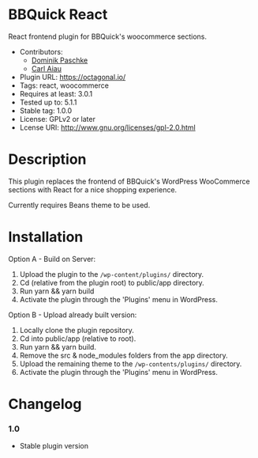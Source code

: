 # BBQuick React

React frontend plugin for BBQuick's woocommerce sections.

* Contributors: 
    * [Dominik Paschke](https://github.com/pasdo501)
    * [Carl Aiau](https://github.com/carlaiau)
* Plugin URL: https://octagonal.io/
* Tags: react, woocommerce
* Requires at least: 3.0.1
* Tested up to: 5.1.1
* Stable tag: 1.0.0
* License: GPLv2 or later
* Lcense URI: http://www.gnu.org/licenses/gpl-2.0.html

# Description

This plugin replaces the frontend of BBQuick's WordPress WooCommerce sections with React for a nice shopping
experience.

Currently requires Beans theme to be used.

# Installation

Option A - Build on Server:
1. Upload the plugin to the `/wp-content/plugins/` directory.
1. Cd (relative from the plugin root) to public/app directory.
1. Run yarn && yarn build
1. Activate the plugin through the 'Plugins' menu in WordPress.

Option B - Upload already built version:
1. Locally clone the plugin repository.
1. Cd into public/app (relative to root).
1. Run yarn && yarn build.
1. Remove the src & node_modules folders from the app directory.
1. Upload the remaining theme to the `/wp-contents/plugins/` directory.
1. Activate the plugin through the 'Plugins' menu in WordPress.


# Changelog
### 1.0
* Stable plugin version